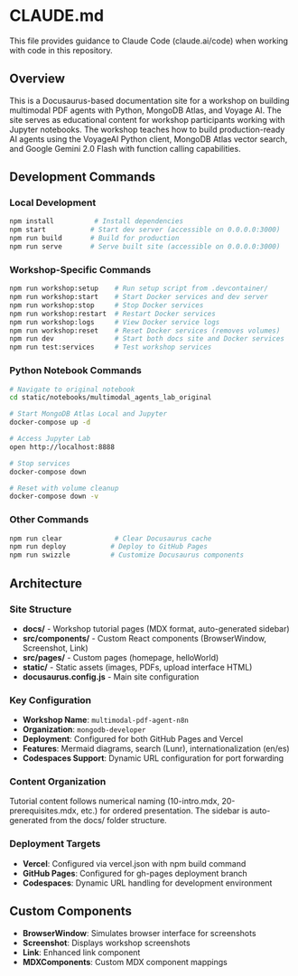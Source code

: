 # CLAUDE.md

This file provides guidance to Claude Code (claude.ai/code) when working with code in this repository.

## Overview

This is a Docusaurus-based documentation site for a workshop on building multimodal PDF agents with Python, MongoDB Atlas, and Voyage AI. The site serves as educational content for workshop participants working with Jupyter notebooks. The workshop teaches how to build production-ready AI agents using the VoyageAI Python client, MongoDB Atlas vector search, and Google Gemini 2.0 Flash with function calling capabilities.

## Development Commands

### Local Development
```bash
npm install          # Install dependencies
npm start           # Start dev server (accessible on 0.0.0.0:3000)
npm run build       # Build for production
npm run serve       # Serve built site (accessible on 0.0.0.0:3000)
```

### Workshop-Specific Commands
```bash
npm run workshop:setup    # Run setup script from .devcontainer/
npm run workshop:start    # Start Docker services and dev server
npm run workshop:stop     # Stop Docker services
npm run workshop:restart  # Restart Docker services
npm run workshop:logs     # View Docker service logs
npm run workshop:reset    # Reset Docker services (removes volumes)
npm run dev               # Start both docs site and Docker services
npm run test:services     # Test workshop services
```

### Python Notebook Commands
```bash
# Navigate to original notebook
cd static/notebooks/multimodal_agents_lab_original

# Start MongoDB Atlas Local and Jupyter
docker-compose up -d

# Access Jupyter Lab
open http://localhost:8888

# Stop services  
docker-compose down

# Reset with volume cleanup
docker-compose down -v
```

### Other Commands
```bash
npm run clear             # Clear Docusaurus cache
npm run deploy           # Deploy to GitHub Pages
npm run swizzle          # Customize Docusaurus components
```

## Architecture

### Site Structure
- **docs/** - Workshop tutorial pages (MDX format, auto-generated sidebar)
- **src/components/** - Custom React components (BrowserWindow, Screenshot, Link)
- **src/pages/** - Custom pages (homepage, helloWorld)
- **static/** - Static assets (images, PDFs, upload interface HTML)
- **docusaurus.config.js** - Main site configuration

### Key Configuration
- **Workshop Name**: `multimodal-pdf-agent-n8n`
- **Organization**: `mongodb-developer`
- **Deployment**: Configured for both GitHub Pages and Vercel
- **Features**: Mermaid diagrams, search (Lunr), internationalization (en/es)
- **Codespaces Support**: Dynamic URL configuration for port forwarding

### Content Organization
Tutorial content follows numerical naming (10-intro.mdx, 20-prerequisites.mdx, etc.) for ordered presentation. The sidebar is auto-generated from the docs/ folder structure.

### Deployment Targets
- **Vercel**: Configured via vercel.json with npm build command
- **GitHub Pages**: Configured for gh-pages deployment branch
- **Codespaces**: Dynamic URL handling for development environment

## Custom Components
- **BrowserWindow**: Simulates browser interface for screenshots
- **Screenshot**: Displays workshop screenshots
- **Link**: Enhanced link component
- **MDXComponents**: Custom MDX component mappings
